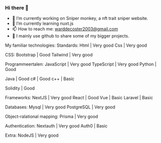### Hi there 👋

- 🔭 I’m currently working on Sniper monkey, a nft trait sniper website.
- 🌱 I’m currently learning nuxt.js
- 📫 How to reach me: warddecoster2003@gmail.com
- 🤝 I mainly use github to share some of my bigger projects.

My familiar technologies:
Standards:
Html | Very good
Css | Very good

CSS:
Bootstrap | Good
Tailwind | Very good

Programmeertalen:
JavaScript | Very good
TypeScript | Very good
Python | Good

Java | Good
c# | Good
c++ | Basic

Solidity | Good 

Frameworks:
NextJS | Very good
React | Good
Vue | Basic
Laravel | Basic

Databases: 
Mysql | Very good
PostgreSQL | Very good

Object-ralational mapping:
Prisma | Very good

Authentication:
Nextauth | Very good
Auth0 | Basic

Extra:
NodeJS | Very good
